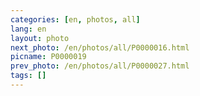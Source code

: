 ```yaml
---
categories: [en, photos, all]
lang: en
layout: photo
next_photo: /en/photos/all/P0000016.html
picname: P0000019
prev_photo: /en/photos/all/P0000027.html
tags: []
---
```

